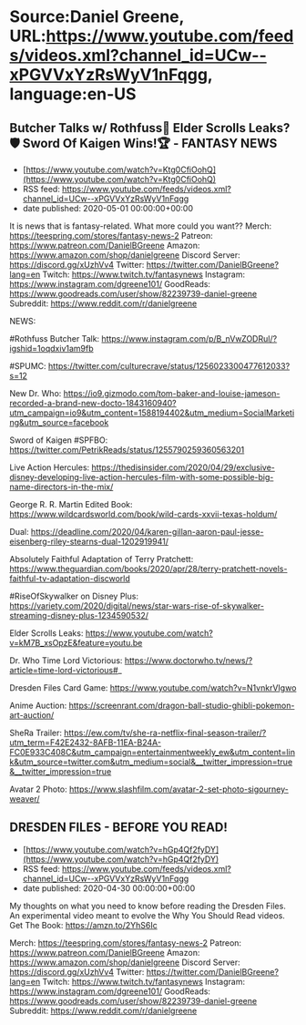 # Source:Daniel Greene, URL:https://www.youtube.com/feeds/videos.xml?channel_id=UCw--xPGVVxYzRsWyV1nFqgg, language:en-US

## Butcher Talks w/ Rothfuss💬 Elder Scrolls Leaks?🛡️ Sword Of Kaigen Wins!🏆 - FANTASY NEWS
 - [https://www.youtube.com/watch?v=Ktg0CfiOohQ](https://www.youtube.com/watch?v=Ktg0CfiOohQ)
 - RSS feed: https://www.youtube.com/feeds/videos.xml?channel_id=UCw--xPGVVxYzRsWyV1nFqgg
 - date published: 2020-05-01 00:00:00+00:00

It is news that is fantasy-related. What more could you want?? 
Merch: https://teespring.com/stores/fantasy-news-2
Patreon: https://www.patreon.com/DanielBGreene
Amazon: https://www.amazon.com/shop/danielgreene
Discord Server: https://discord.gg/xUzhVv4
Twitter: https://twitter.com/DanielBGreene?lang=en
Twitch: https://www.twitch.tv/fantasynews
Instagram: https://www.instagram.com/dgreene101/
GoodReads: https://www.goodreads.com/user/show/82239739-daniel-greene
Subreddit: https://www.reddit.com/r/danielgreene

NEWS: 

#Rothfuss Butcher Talk: https://www.instagram.com/p/B_nVwZODRul/?igshid=1oqdxiv1am9fb

#SPUMC: https://twitter.com/culturecrave/status/1256023300477612033?s=12

New Dr. Who: https://io9.gizmodo.com/tom-baker-and-louise-jameson-recorded-a-brand-new-docto-1843160940?utm_campaign=io9&utm_content=1588194402&utm_medium=SocialMarketing&utm_source=facebook

Sword of Kaigen #SPFBO: https://twitter.com/PetrikReads/status/1255790259360563201

Live Action Hercules: https://thedisinsider.com/2020/04/29/exclusive-disney-developing-live-action-hercules-film-with-some-possible-big-name-directors-in-the-mix/

George R. R. Martin Edited Book: https://www.wildcardsworld.com/book/wild-cards-xxvii-texas-holdum/

Dual: https://deadline.com/2020/04/karen-gillan-aaron-paul-jesse-eisenberg-riley-stearns-dual-1202919941/

Absolutely Faithful Adaptation of Terry Pratchett: https://www.theguardian.com/books/2020/apr/28/terry-pratchett-novels-faithful-tv-adaptation-discworld

#RiseOfSkywalker on Disney Plus: https://variety.com/2020/digital/news/star-wars-rise-of-skywalker-streaming-disney-plus-1234590532/

Elder Scrolls Leaks: https://www.youtube.com/watch?v=kM7B_xsOpzE&feature=youtu.be

Dr. Who Time Lord Victorious: https://www.doctorwho.tv/news/?article=time-lord-victorious#_

Dresden Files Card Game: https://www.youtube.com/watch?v=N1vnkrVIgwo

Anime Auction: https://screenrant.com/dragon-ball-studio-ghibli-pokemon-art-auction/

SheRa Trailer: https://ew.com/tv/she-ra-netflix-final-season-trailer/?utm_term=F42E2432-8AFB-11EA-B24A-FC0E933C408C&utm_campaign=entertainmentweekly_ew&utm_content=link&utm_source=twitter.com&utm_medium=social&__twitter_impression=true&__twitter_impression=true

Avatar 2 Photo: https://www.slashfilm.com/avatar-2-set-photo-sigourney-weaver/

## DRESDEN FILES - BEFORE YOU READ!
 - [https://www.youtube.com/watch?v=hGp4Qf2fyDY](https://www.youtube.com/watch?v=hGp4Qf2fyDY)
 - RSS feed: https://www.youtube.com/feeds/videos.xml?channel_id=UCw--xPGVVxYzRsWyV1nFqgg
 - date published: 2020-04-30 00:00:00+00:00

My thoughts on what you need to know before reading the Dresden Files. An experimental video meant to evolve the Why You Should Read videos. 
Get The Book: https://amzn.to/2YhS6Ic

Merch: https://teespring.com/stores/fantasy-news-2
Patreon: https://www.patreon.com/DanielBGreene
Amazon: https://www.amazon.com/shop/danielgreene
Discord Server: https://discord.gg/xUzhVv4
Twitter: https://twitter.com/DanielBGreene?lang=en
Twitch: https://www.twitch.tv/fantasynews
Instagram: https://www.instagram.com/dgreene101/
GoodReads: https://www.goodreads.com/user/show/82239739-daniel-greene
Subreddit: https://www.reddit.com/r/danielgreene

